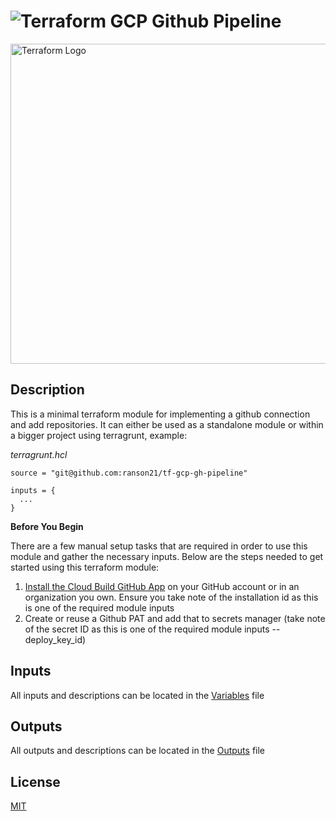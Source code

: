 # ![Terraform](https://img.shields.io/badge/terraform-%235835CC.svg?style=for-the-badge&logo=terraform&logoColor=white) GCP Github Pipeline

<img width="512" alt="Terraform Logo" src="https://upload.wikimedia.org/wikipedia/commons/thumb/0/04/Terraform_Logo.svg/512px-Terraform_Logo.svg.png?20181016201549">

## Description

This is a minimal terraform module for implementing a github connection and add repositories. It can either be used as a standalone module or within a bigger project using terragrunt, example:

*terragrunt.hcl*
```hcl
source = "git@github.com:ranson21/tf-gcp-gh-pipeline"

inputs = {
  ...
}
```

**Before You Begin**

There are a few manual setup tasks that are required in order to use this module and gather the necessary inputs. Below are the steps needed to get started using this terraform module:

1. [Install the Cloud Build GitHub App](https://github.com/apps/google-cloud-build) on your GitHub account or in an organization you own. Ensure you take note of the installation id as this is one of the required module inputs
2. Create or reuse a Github PAT and add that to secrets manager (take note of the secret ID as this is one of the required module inputs -- deploy_key_id)

## Inputs

All inputs and descriptions can be located in the [Variables](./variables.tf) file

## Outputs

All outputs and descriptions can be located in the [Outputs](./outputs.tf) file

## License

[MIT](./LICENSE)
